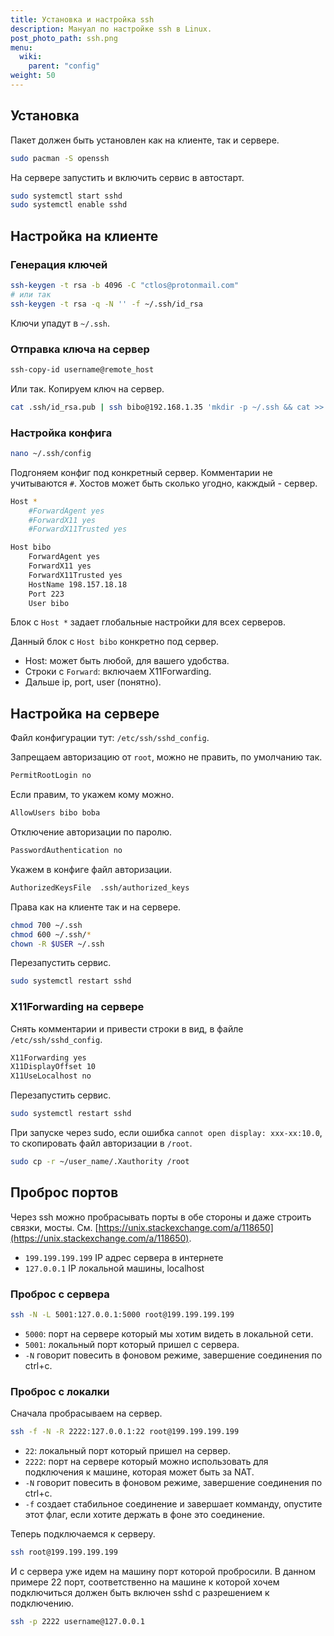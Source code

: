 ```yaml
---
title: Установка и настройка ssh
description: Мануал по настройке ssh в Linux.
post_photo_path: ssh.png
menu:
  wiki:
    parent: "config"
weight: 50
---
```


## Установка

Пакет должен быть установлен как на клиенте, так и сервере.

```bash
sudo pacman -S openssh
```

На сервере запустить и включить сервис в автостарт.

```bash
sudo systemctl start sshd
sudo systemctl enable sshd
```

## Настройка на клиенте

### Генерация ключей

```bash
ssh-keygen -t rsa -b 4096 -C "ctlos@protonmail.com"
# или так
ssh-keygen -t rsa -q -N '' -f ~/.ssh/id_rsa
```

Ключи упадут в `~/.ssh`.

### Отправка ключа на сервер

```bash
ssh-copy-id username@remote_host
```

Или так. Копируем ключ на сервер.

```bash
cat .ssh/id_rsa.pub | ssh bibo@192.168.1.35 'mkdir -p ~/.ssh && cat >> .ssh/authorized_keys'
```

### Настройка конфига

```bash
nano ~/.ssh/config
```

Подгоняем конфиг под конкретный сервер. Комментарии не учитываются `#`. Хостов может быть сколько угодно, какждый - сервер.

```bash
Host *
    #ForwardAgent yes
    #ForwardX11 yes
    #ForwardX11Trusted yes

Host bibo
    ForwardAgent yes
    ForwardX11 yes
    ForwardX11Trusted yes
    HostName 198.157.18.18
    Port 223
    User bibo
```

Блок с `Host *` задает глобальные настройки для всех серверов.

Данный блок с `Host bibo` конкретно под сервер.

- Host: может быть любой, для вашего удобства.
- Строки c `Forward`: включаем X11Forwarding.
- Дальше ip, port, user (понятно).

## Настройка на сервере

Файл конфигурации тут: `/etc/ssh/sshd_config`.

Запрещаем авторизацию от `root`, можно не править, по умолчанию так.

```bash
PermitRootLogin no
```

Если правим, то укажем кому можно.

```bash
AllowUsers bibo boba
```

Отключение авторизации по паролю.

```bash
PasswordAuthentication no
```

Укажем в конфиге файл авторизации.

```bash
AuthorizedKeysFile  .ssh/authorized_keys
```

Права как на клиенте так и на сервере.

```bash
chmod 700 ~/.ssh
chmod 600 ~/.ssh/*
chown -R $USER ~/.ssh
```

Перезапустить сервис.

```bash
sudo systemctl restart sshd
```

### X11Forwarding на сервере

Снять комментарии и привести строки в вид, в файле `/etc/ssh/sshd_config`.

```bash
X11Forwarding yes
X11DisplayOffset 10
X11UseLocalhost no
```

Перезапустить сервис.

```bash
sudo systemctl restart sshd
```

При запуске через sudo, если ошибка `cannot open display: xxx-xx:10.0`, то скопировать файл авторизации в `/root`.

```bash
sudo cp -r ~/user_name/.Xauthority /root
```

## Проброс портов

Через ssh можно пробрасывать порты в обе стороны и даже строить связки, мосты. См. [https://unix.stackexchange.com/a/118650](https://unix.stackexchange.com/a/118650).

- `199.199.199.199` IP адрес сервера в интернете
- `127.0.0.1` IP локальной машины, localhost

### Проброс с сервера

```bash
ssh -N -L 5001:127.0.0.1:5000 root@199.199.199.199
```

- `5000`: порт на сервере который мы хотим видеть в локальной сети.
- `5001`: локальный порт который пришел с сервера.
- `-N` говорит повесить в фоновом режиме, завершение соединения по ctrl+c.

### Проброс с локалки

Сначала пробрасываем на сервер.

```bash
ssh -f -N -R 2222:127.0.0.1:22 root@199.199.199.199
```

- `22`: локальный порт который пришел на сервер.
- `2222`: порт на сервере который можно использовать для подключения к машине, которая может быть за NAT.
- `-N` говорит повесить в фоновом режиме, завершение соединения по ctrl+c.
- `-f` создает стабильное соединение и завершает комманду, опустите этот флаг, если хотите держать в фоне это соединение.

Теперь подключаемся к серверу.

```bash
ssh root@199.199.199.199
```

И с сервера уже идем на машину порт которой пробросили. В данном примере 22 порт, соответственно на машине к которой хочем подключиться должен быть включен sshd с разрешением к подключению.

```bash
ssh -p 2222 username@127.0.0.1
```
